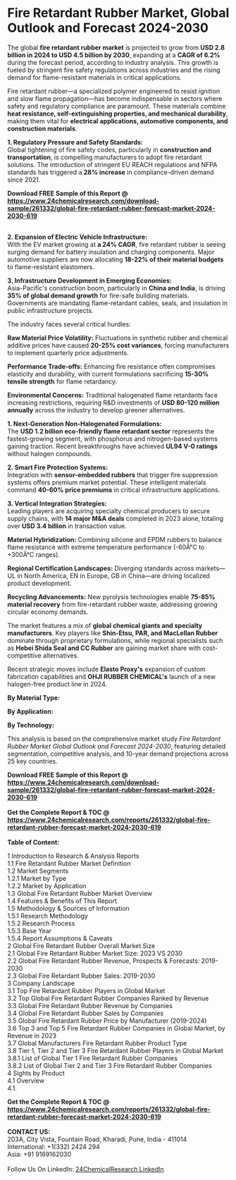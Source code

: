 <h1>Fire Retardant Rubber Market, Global Outlook and Forecast 2024-2030</h1><p>The global <strong>fire retardant rubber market</strong> is projected to grow from <strong>USD 2.8 billion in 2024 to USD 4.5 billion by 2030</strong>, expanding at a <strong>CAGR of 6.2%</strong> during the forecast period, according to industry analysis. This growth is fueled by stringent fire safety regulations across industries and the rising demand for flame-resistant materials in critical applications.</p><p>Fire retardant rubber—a specialized polymer engineered to resist ignition and slow flame propagation—has become indispensable in sectors where safety and regulatory compliance are paramount. These materials combine <strong>heat resistance, self-extinguishing properties, and mechanical durability</strong>, making them vital for <strong>electrical applications, automotive components, and construction materials</strong>.</p><p><strong>1. Regulatory Pressure and Safety Standards:</strong><br>
Global tightening of fire safety codes, particularly in <strong>construction and transportation</strong>, is compelling manufacturers to adopt fire retardant solutions. The introduction of stringent EU REACH regulations and NFPA standards has triggered a <strong>28% increase</strong> in compliance-driven demand since 2021.</p><div><b>Download FREE Sample of this Report @ 
            <a href="https://www.24chemicalresearch.com/download-sample/261332/global-fire-retardant-rubber-forecast-market-2024-2030-619">
            https://www.24chemicalresearch.com/download-sample/261332/global-fire-retardant-rubber-forecast-market-2024-2030-619</a></b></div><br><p><strong>2. Expansion of Electric Vehicle Infrastructure:</strong><br>
With the EV market growing at <strong>a 24% CAGR</strong>, fire retardant rubber is seeing surging demand for battery insulation and charging components. Major automotive suppliers are now allocating <strong>18-22% of their material budgets</strong> to flame-resistant elastomers.</p><p><strong>3. Infrastructure Development in Emerging Economies:</strong><br>
Asia-Pacific's construction boom, particularly in <strong>China and India</strong>, is driving <strong>35% of global demand growth</strong> for fire-safe building materials. Governments are mandating flame-retardant cables, seals, and insulation in public infrastructure projects.</p><p>The industry faces several critical hurdles:</p><p><strong>Raw Material Price Volatility:</strong> Fluctuations in synthetic rubber and chemical additive prices have caused <strong>20-25% cost variances</strong>, forcing manufacturers to implement quarterly price adjustments.</p><p><strong>Performance Trade-offs:</strong> Enhancing fire resistance often compromises elasticity and durability, with current formulations sacrificing <strong>15-30% tensile strength</strong> for flame retardancy.</p><p><strong>Environmental Concerns:</strong> Traditional halogenated flame retardants face increasing restrictions, requiring R&amp;D investments of <strong>USD 80-120 million annually</strong> across the industry to develop greener alternatives.</p><p><strong>1. Next-Generation Non-Halogenated Formulations:</strong><br>
The <strong>USD 1.2 billion eco-friendly flame retardant sector</strong> represents the fastest-growing segment, with phosphorus and nitrogen-based systems gaining traction. Recent breakthroughs have achieved <strong>UL94 V-0 ratings</strong> without halogen compounds.</p><p><strong>2. Smart Fire Protection Systems:</strong><br>
Integration with <strong>sensor-embedded rubbers</strong> that trigger fire suppression systems offers premium market potential. These intelligent materials command <strong>40-60% price premiums</strong> in critical infrastructure applications.</p><p><strong>3. Vertical Integration Strategies:</strong><br>
Leading players are acquiring specialty chemical producers to secure supply chains, with <strong>14 major M&amp;A deals</strong> completed in 2023 alone, totaling over <strong>USD 3.4 billion</strong> in transaction value.</p><p><strong>Material Hybridization:</strong> Combining silicone and EPDM rubbers to balance flame resistance with extreme temperature performance (-60Â°C to +300Â°C ranges).</p><p><strong>Regional Certification Landscapes:</strong> Diverging standards across markets—UL in North America, EN in Europe, GB in China—are driving localized product development.</p><p><strong>Recycling Advancements:</strong> New pyrolysis technologies enable <strong>75-85% material recovery</strong> from fire-retardant rubber waste, addressing growing circular economy demands.</p><p>The market features a mix of <strong>global chemical giants and specialty manufacturers</strong>. Key players like <strong>Shin-Etsu, PAR, and MacLellan Rubber</strong> dominate through proprietary formulations, while regional specialists such as <strong>Hebei Shida Seal and CC Rubber</strong> are gaining market share with cost-competitive alternatives.</p><p>Recent strategic moves include <strong>Elasto Proxy's</strong> expansion of custom fabrication capabilities and <strong>OHJI RUBBER CHEMICAL's</strong> launch of a new halogen-free product line in 2024.</p><p><strong>By Material Type:</strong></p><p><strong>By Application:</strong></p><p><strong>By Technology:</strong></p><p>This analysis is based on the comprehensive market study <em>Fire Retardant Rubber Market Global Outlook and Forecast 2024-2030</em>, featuring detailed segmentation, competitive analysis, and 10-year demand projections across 25 key countries.</p><div><b>Download FREE Sample of this Report @ 
            <a href="https://www.24chemicalresearch.com/download-sample/261332/global-fire-retardant-rubber-forecast-market-2024-2030-619">
            https://www.24chemicalresearch.com/download-sample/261332/global-fire-retardant-rubber-forecast-market-2024-2030-619</a></b></div><br><div><b>Get the Complete Report & TOC @ 
            <a href="https://www.24chemicalresearch.com/reports/261332/global-fire-retardant-rubber-forecast-market-2024-2030-619">
            https://www.24chemicalresearch.com/reports/261332/global-fire-retardant-rubber-forecast-market-2024-2030-619</a></b></div><br>
            <b>Table of Content:</b><p>1 Introduction to Research & Analysis Reports<br />
    1.1 Fire Retardant Rubber Market Definition<br />
    1.2 Market Segments<br />
        1.2.1 Market by Type<br />
        1.2.2 Market by Application<br />
    1.3 Global Fire Retardant Rubber Market Overview<br />
    1.4 Features & Benefits of This Report<br />
    1.5 Methodology & Sources of Information<br />
        1.5.1 Research Methodology<br />
        1.5.2 Research Process<br />
        1.5.3 Base Year<br />
        1.5.4 Report Assumptions & Caveats<br />
2 Global Fire Retardant Rubber Overall Market Size<br />
    2.1 Global Fire Retardant Rubber Market Size: 2023 VS 2030<br />
    2.2 Global Fire Retardant Rubber Revenue, Prospects & Forecasts: 2019-2030<br />
    2.3 Global Fire Retardant Rubber Sales: 2019-2030<br />
3 Company Landscape<br />
    3.1 Top Fire Retardant Rubber Players in Global Market<br />
    3.2 Top Global Fire Retardant Rubber Companies Ranked by Revenue<br />
    3.3 Global Fire Retardant Rubber Revenue by Companies<br />
    3.4 Global Fire Retardant Rubber Sales by Companies<br />
    3.5 Global Fire Retardant Rubber Price by Manufacturer (2019-2024)<br />
    3.6 Top 3 and Top 5 Fire Retardant Rubber Companies in Global Market, by Revenue in 2023<br />
    3.7 Global Manufacturers Fire Retardant Rubber Product Type<br />
    3.8 Tier 1, Tier 2 and Tier 3 Fire Retardant Rubber Players in Global Market<br />
        3.8.1 List of Global Tier 1 Fire Retardant Rubber Companies<br />
        3.8.2 List of Global Tier 2 and Tier 3 Fire Retardant Rubber Companies<br />
4 Sights by Product<br />
    4.1 Overview<br />
        4.1.</p><div><b>Get the Complete Report & TOC @ 
            <a href="https://www.24chemicalresearch.com/reports/261332/global-fire-retardant-rubber-forecast-market-2024-2030-619">
            https://www.24chemicalresearch.com/reports/261332/global-fire-retardant-rubber-forecast-market-2024-2030-619</a></b></div><br><b>CONTACT US:</b><br>
            203A, City Vista, Fountain Road, Kharadi, Pune, India - 411014<br>
            International: +1(332) 2424 294<br>
            Asia: +91 9169162030 <br><br>
            Follow Us On LinkedIn: <a href="https://www.linkedin.com/company/24chemicalresearch/">24ChemicalResearch LinkedIn</a>